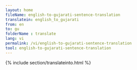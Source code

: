 ```yaml
---
layout: home
fileName: english-to-gujarati-sentence-translation
translatein: english_to_gujarati
from: en
to: gu
folderName : translate
lang: vi
permalink: /vi/english-to-gujarati-sentence-translation
tool: english-to-gujarati-sentence-translation
---
```

{% include section/translateinto.html %}